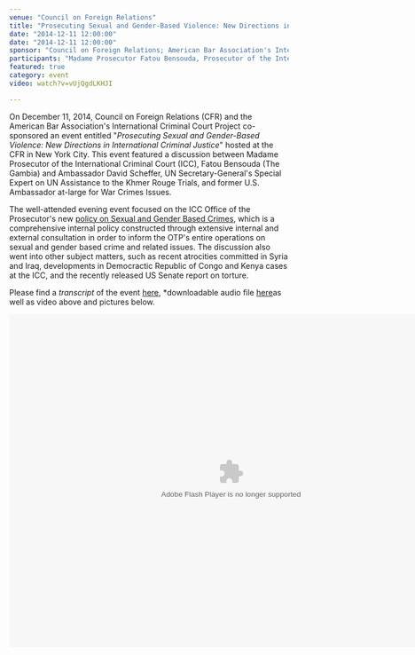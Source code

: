 ```yaml
---
venue: "Council on Foreign Relations"
title: "Prosecuting Sexual and Gender-Based Violence: New Directions in International Criminal Justice"
date: "2014-12-11 12:00:00"
date: "2014-12-11 12:00:00"
sponsor: "Council on Foreign Relations; American Bar Association's International Criminal Court Project"
participants: "Madame Prosecutor Fatou Bensouda, Prosecutor of the International Criminal Court; Ambassador David Scheffer, Secretary-General's Special Expert on UN Assistance to the Khmer Rouge Trials, United Nations; former U.S. Ambassador at-large for War Crimes Issues"
featured: true
category: event
video: watch?v=vUjQgdLKHJI

---
```


On December 11, 2014, Council on Foreign Relations (CFR) and the American Bar Association's International Criminal Court Project co-sponsored an event entitled "*Prosecuting Sexual and Gender-Based Violence: New Directions in International Criminal Justice*" hosted at the CFR in New York City. This event featured a discussion between Madame Prosecutor of the International Criminal Court (ICC), Fatou Bensouda (The Gambia) and Ambassador David Scheffer, UN Secretary-General's Special Expert on UN Assistance to the Khmer Rouge Trials, and former U.S. Ambassador at-large for War Crimes Issues. 

The well-attended evening event focused on the ICC Office of the Prosecutor's new [policy on Sexual and Gender Based Crimes](http://www.icc-cpi.int/iccdocs/otp/OTP-Policy-Paper-on-Sexual-and-Gender-Based-Crimes--June-2014.pdf), which is a comprehensive internal policy constructed through extensive internal and external consultation in order to inform the OTP's entire operations on sexual and gender based crime and related issues. The discussion also went into other subject matters, such as recent atrocities committed in Syria and Iraq, developments in Democractic Republic of Congo and Kenya cases at the ICC, and the recently released US Senate report on torture. 

Please find a *transcript* of the event [here](http://www.cfr.org/global/prosecuting-sexual-gender-based-violence-new-directions-international-criminal-justice/p33991), *downloadable audio file [here](http://www.cfr.org/international-law/prosecuting-sexual-gender-based-violence-new-directions-international-criminal-justice/p33988)as well as video above and pictures below.  

<object width="800" height="600"> <param name="flashvars" value="offsite=true&lang=en-us&page_show_url=%2Fphotos%2F126209453%40N05%2Fsets%2F72157649873565031%2Fshow%2F&page_show_back_url=%2Fphotos%2F126209453%40N05%2Fsets%2F72157649873565031%2F&set_id=72157649873565031&jump_to="></param> <param name="movie" value="https://www.flickr.com/apps/slideshow/show.swf?v=1811922554"></param> <param name="allowFullScreen" value="true"></param><embed type="application/x-shockwave-flash" src="https://www.flickr.com/apps/slideshow/show.swf?v=1811922554" allowFullScreen="true" flashvars="offsite=true&lang=en-us&page_show_url=%2Fphotos%2F126209453%40N05%2Fsets%2F72157649873565031%2Fshow%2F&page_show_back_url=%2Fphotos%2F126209453%40N05%2Fsets%2F72157649873565031%2F&set_id=72157649873565031&jump_to=" width="800" height="600"></embed></object>









